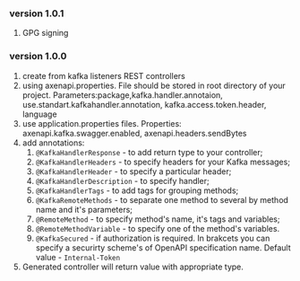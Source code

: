 ### version 1.0.1
1) GPG signing
### version 1.0.0
1) create from kafka listeners REST controllers
2) using axenapi.properties. File should be stored in root directory of your project. Parameters:package,kafka.handler.annotaion, use.standart.kafkahandler.annotation, kafka.access.token.header, language
3) use application.properties files. Properties: axenapi.kafka.swagger.enabled, axenapi.headers.sendBytes
4) add annotations:
   1) `@KafkaHandlerResponse` - to add return type to your controller;
   2) `@KafkaHandlerHeaders` - to specify headers for your Kafka messages;
   3) `@KafkaHandlerHeader` - to specify a particular header;
   4) `@KafkaHandlerDescription` - to specify handler;
   5) `@KafkaHandlerTags` - to add tags for grouping methods;
   6) `@KafkaRemoteMethods` - to separate one method to several by method name and it's parameters;
   7) `@RemoteMethod` - to specify method's name, it's tags and variables;
   8) `@RemoteMethodVariable` - to specify one of the method's variables.
   9) `@KafkaSecured` - if authorization is required. In brakcets you can specify a securirty scheme's of OpenAPI specification name. Default value -  `Internal-Token`
5) Generated controller will return value with appropriate type.


